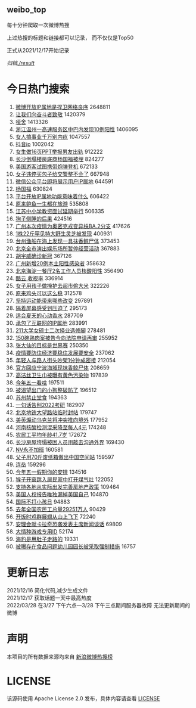 weibo_top  
---
每十分钟爬取一次微博热搜  

上过热搜的标题和链接都可以记录， 而不仅仅是Top50

正式从2021/12/17开始记录  

*归档[./result](./result/)*

# 今日热门搜索  
1. [微博开放IP属地是捍卫网络良序](https://s.weibo.com//weibo?q=%23%E5%BE%AE%E5%8D%9A%E5%BC%80%E6%94%BEIP%E5%B1%9E%E5%9C%B0%E6%98%AF%E6%8D%8D%E5%8D%AB%E7%BD%91%E7%BB%9C%E8%89%AF%E5%BA%8F%23&Refer=top) 2648811
2. [让我们向奋斗者致敬](https://s.weibo.com//weibo?q=%23%E8%AE%A9%E6%88%91%E4%BB%AC%E5%90%91%E5%A5%8B%E6%96%97%E8%80%85%E8%87%B4%E6%95%AC%23&Refer=top) 1420379
3. [哑舍](https://s.weibo.com//weibo?q=%E5%93%91%E8%88%8D&Refer=top) 1413326
4. [浙江温州一高速服务区中巴内发现10例阳性](https://s.weibo.com//weibo?q=%E6%B5%99%E6%B1%9F%E6%B8%A9%E5%B7%9E%E4%B8%80%E9%AB%98%E9%80%9F%E6%9C%8D%E5%8A%A1%E5%8C%BA%E4%B8%AD%E5%B7%B4%E5%86%85%E5%8F%91%E7%8E%B010%E4%BE%8B%E9%98%B3%E6%80%A7&Refer=top) 1406095
5. [女人搞事业千万别内疚](https://s.weibo.com//weibo?q=%E5%A5%B3%E4%BA%BA%E6%90%9E%E4%BA%8B%E4%B8%9A%E5%8D%83%E4%B8%87%E5%88%AB%E5%86%85%E7%96%9A&Refer=top) 1047557
6. [抖音ip](https://s.weibo.com//weibo?q=%E6%8A%96%E9%9F%B3ip&Refer=top) 1002042
7. [女生做16页PPT举报男友出轨](https://s.weibo.com//weibo?q=%23%E5%A5%B3%E7%94%9F%E5%81%9A16%E9%A1%B5PPT%E4%B8%BE%E6%8A%A5%E7%94%B7%E5%8F%8B%E5%87%BA%E8%BD%A8%23&Refer=top) 912222
8. [长沙倒塌楼房底商杨国福被埋](https://s.weibo.com//weibo?q=%23%E9%95%BF%E6%B2%99%E5%80%92%E5%A1%8C%E6%A5%BC%E6%88%BF%E5%BA%95%E5%95%86%E6%9D%A8%E5%9B%BD%E7%A6%8F%E8%A2%AB%E5%9F%8B%23&Refer=top) 824277
9. [美国游客试图携带炮弹登机](https://s.weibo.com//weibo?q=%E7%BE%8E%E5%9B%BD%E6%B8%B8%E5%AE%A2%E8%AF%95%E5%9B%BE%E6%90%BA%E5%B8%A6%E7%82%AE%E5%BC%B9%E7%99%BB%E6%9C%BA&Refer=top) 672133
10. [女子违停买包子给交警整不会了](https://s.weibo.com//weibo?q=%23%E5%A5%B3%E5%AD%90%E8%BF%9D%E5%81%9C%E4%B9%B0%E5%8C%85%E5%AD%90%E7%BB%99%E4%BA%A4%E8%AD%A6%E6%95%B4%E4%B8%8D%E4%BC%9A%E4%BA%86%23&Refer=top) 667948
11. [微信公众平台即将展示用户IP属地](https://s.weibo.com//weibo?q=%23%E5%BE%AE%E4%BF%A1%E5%85%AC%E4%BC%97%E5%B9%B3%E5%8F%B0%E5%8D%B3%E5%B0%86%E5%B1%95%E7%A4%BA%E7%94%A8%E6%88%B7IP%E5%B1%9E%E5%9C%B0%23&Refer=top) 644591
12. [杨国福](https://s.weibo.com//weibo?q=%E6%9D%A8%E5%9B%BD%E7%A6%8F&Refer=top) 630824
13. [平台开放IP属地功能意味着什么](https://s.weibo.com//weibo?q=%23%E5%B9%B3%E5%8F%B0%E5%BC%80%E6%94%BEIP%E5%B1%9E%E5%9C%B0%E5%8A%9F%E8%83%BD%E6%84%8F%E5%91%B3%E7%9D%80%E4%BB%80%E4%B9%88%23&Refer=top) 606422
14. [原来鲍鱼一生都在旅游](https://s.weibo.com//weibo?q=%23%E5%8E%9F%E6%9D%A5%E9%B2%8D%E9%B1%BC%E4%B8%80%E7%94%9F%E9%83%BD%E5%9C%A8%E6%97%85%E6%B8%B8%23&Refer=top) 535808
15. [江苏中小学教资面试延期举行](https://s.weibo.com//weibo?q=%23%E6%B1%9F%E8%8B%8F%E4%B8%AD%E5%B0%8F%E5%AD%A6%E6%95%99%E8%B5%84%E9%9D%A2%E8%AF%95%E5%BB%B6%E6%9C%9F%E4%B8%BE%E8%A1%8C%23&Refer=top) 506335
16. [狗子侧睡的后果](https://s.weibo.com//weibo?q=%23%E7%8B%97%E5%AD%90%E4%BE%A7%E7%9D%A1%E7%9A%84%E5%90%8E%E6%9E%9C%23&Refer=top) 424516
17. [广州本次疫情为奥密克戎变异株BA.2分支](https://s.weibo.com//weibo?q=%23%E5%B9%BF%E5%B7%9E%E6%9C%AC%E6%AC%A1%E7%96%AB%E6%83%85%E4%B8%BA%E5%A5%A5%E5%AF%86%E5%85%8B%E6%88%8E%E5%8F%98%E5%BC%82%E6%A0%AABA.2%E5%88%86%E6%94%AF%23&Refer=top) 417626
18. [1株22斤罕见特大野生灵芝被发现](https://s.weibo.com//weibo?q=%231%E6%A0%AA22%E6%96%A4%E7%BD%95%E8%A7%81%E7%89%B9%E5%A4%A7%E9%87%8E%E7%94%9F%E7%81%B5%E8%8A%9D%E8%A2%AB%E5%8F%91%E7%8E%B0%23&Refer=top) 400931
19. [台州渔船在海上发现一具抹香鲸尸体](https://s.weibo.com//weibo?q=%23%E5%8F%B0%E5%B7%9E%E6%B8%94%E8%88%B9%E5%9C%A8%E6%B5%B7%E4%B8%8A%E5%8F%91%E7%8E%B0%E4%B8%80%E5%85%B7%E6%8A%B9%E9%A6%99%E9%B2%B8%E5%B0%B8%E4%BD%93%23&Refer=top) 373453
20. [北京全市演出娱乐场所暂停经营活动](https://s.weibo.com//weibo?q=%23%E5%8C%97%E4%BA%AC%E5%85%A8%E5%B8%82%E6%BC%94%E5%87%BA%E5%A8%B1%E4%B9%90%E5%9C%BA%E6%89%80%E6%9A%82%E5%81%9C%E7%BB%8F%E8%90%A5%E6%B4%BB%E5%8A%A8%23&Refer=top) 367883
21. [胡宇威确诊新冠](https://s.weibo.com//weibo?q=%23%E8%83%A1%E5%AE%87%E5%A8%81%E7%A1%AE%E8%AF%8A%E6%96%B0%E5%86%A0%23&Refer=top) 367126
22. [广州新增20例本土阳性感染者](https://s.weibo.com//weibo?q=%E5%B9%BF%E5%B7%9E%E6%96%B0%E5%A2%9E20%E4%BE%8B%E6%9C%AC%E5%9C%9F%E9%98%B3%E6%80%A7%E6%84%9F%E6%9F%93%E8%80%85&Refer=top) 358632
23. [北京海淀一餐厅2名工作人员核酸阳性](https://s.weibo.com//weibo?q=%23%E5%8C%97%E4%BA%AC%E6%B5%B7%E6%B7%80%E4%B8%80%E9%A4%90%E5%8E%852%E5%90%8D%E5%B7%A5%E4%BD%9C%E4%BA%BA%E5%91%98%E6%A0%B8%E9%85%B8%E9%98%B3%E6%80%A7%23&Refer=top) 356490
24. [酷云 收视率](https://s.weibo.com//weibo?q=%E9%85%B7%E4%BA%91%20%E6%94%B6%E8%A7%86%E7%8E%87&Refer=top) 336914
25. [女子用孩子做掩护去超市偷大米](https://s.weibo.com//weibo?q=%23%E5%A5%B3%E5%AD%90%E7%94%A8%E5%AD%A9%E5%AD%90%E5%81%9A%E6%8E%A9%E6%8A%A4%E5%8E%BB%E8%B6%85%E5%B8%82%E5%81%B7%E5%A4%A7%E7%B1%B3%23&Refer=top) 322226
26. [原来鸡头可以这么稳](https://s.weibo.com//weibo?q=%23%E5%8E%9F%E6%9D%A5%E9%B8%A1%E5%A4%B4%E5%8F%AF%E4%BB%A5%E8%BF%99%E4%B9%88%E7%A8%B3%23&Refer=top) 312578
27. [坚持运动能带来哪些改变](https://s.weibo.com//weibo?q=%23%E5%9D%9A%E6%8C%81%E8%BF%90%E5%8A%A8%E8%83%BD%E5%B8%A6%E6%9D%A5%E5%93%AA%E4%BA%9B%E6%94%B9%E5%8F%98%23&Refer=top) 297891
28. [隔着屏幕感受到压迫了](https://s.weibo.com//weibo?q=%23%E9%9A%94%E7%9D%80%E5%B1%8F%E5%B9%95%E6%84%9F%E5%8F%97%E5%88%B0%E5%8E%8B%E8%BF%AB%E4%BA%86%23&Refer=top) 295173
29. [适合夏天的心动香水](https://s.weibo.com//weibo?q=%E9%80%82%E5%90%88%E5%A4%8F%E5%A4%A9%E7%9A%84%E5%BF%83%E5%8A%A8%E9%A6%99%E6%B0%B4&Refer=top) 287709
30. [承包了互联网的IP属地](https://s.weibo.com//weibo?q=%23%E6%89%BF%E5%8C%85%E4%BA%86%E4%BA%92%E8%81%94%E7%BD%91%E7%9A%84IP%E5%B1%9E%E5%9C%B0%23&Refer=top) 283991
31. [211大学女硕士二次择业选修脚](https://s.weibo.com//weibo?q=%23211%E5%A4%A7%E5%AD%A6%E5%A5%B3%E7%A1%95%E5%A3%AB%E4%BA%8C%E6%AC%A1%E6%8B%A9%E4%B8%9A%E9%80%89%E4%BF%AE%E8%84%9A%23&Refer=top) 278481
32. [150碗熟肉案被告今向法院申请再审](https://s.weibo.com//weibo?q=%23150%E7%A2%97%E7%86%9F%E8%82%89%E6%A1%88%E8%A2%AB%E5%91%8A%E4%BB%8A%E5%90%91%E6%B3%95%E9%99%A2%E7%94%B3%E8%AF%B7%E5%86%8D%E5%AE%A1%23&Refer=top) 255952
33. [张大仙的目标是世界赛](https://s.weibo.com//weibo?q=%23%E5%BC%A0%E5%A4%A7%E4%BB%99%E7%9A%84%E7%9B%AE%E6%A0%87%E6%98%AF%E4%B8%96%E7%95%8C%E8%B5%9B%23&Refer=top) 250350
34. [疫情要防住经济要稳住发展要安全](https://s.weibo.com//weibo?q=%23%E7%96%AB%E6%83%85%E8%A6%81%E9%98%B2%E4%BD%8F%E7%BB%8F%E6%B5%8E%E8%A6%81%E7%A8%B3%E4%BD%8F%E5%8F%91%E5%B1%95%E8%A6%81%E5%AE%89%E5%85%A8%23&Refer=top) 237062
35. [年轻人与路人街头吵架1分钟成密接](https://s.weibo.com//weibo?q=%23%E5%B9%B4%E8%BD%BB%E4%BA%BA%E4%B8%8E%E8%B7%AF%E4%BA%BA%E8%A1%97%E5%A4%B4%E5%90%B5%E6%9E%B61%E5%88%86%E9%92%9F%E6%88%90%E5%AF%86%E6%8E%A5%23&Refer=top) 212054
36. [官方回应宁波海域现抹香鲸尸体](https://s.weibo.com//weibo?q=%23%E5%AE%98%E6%96%B9%E5%9B%9E%E5%BA%94%E5%AE%81%E6%B3%A2%E6%B5%B7%E5%9F%9F%E7%8E%B0%E6%8A%B9%E9%A6%99%E9%B2%B8%E5%B0%B8%E4%BD%93%23&Refer=top) 208659
37. [高洁丝卫生巾被曝有黄色污染物](https://s.weibo.com//weibo?q=%23%E9%AB%98%E6%B4%81%E4%B8%9D%E5%8D%AB%E7%94%9F%E5%B7%BE%E8%A2%AB%E6%9B%9D%E6%9C%89%E9%BB%84%E8%89%B2%E6%B1%A1%E6%9F%93%E7%89%A9%23&Refer=top) 197839
38. [今年五一看啥](https://s.weibo.com//weibo?q=%23%E4%BB%8A%E5%B9%B4%E4%BA%94%E4%B8%80%E7%9C%8B%E5%95%A5%23&Refer=top) 197511
39. [被渴望出门的小狗整破防了](https://s.weibo.com//weibo?q=%23%E8%A2%AB%E6%B8%B4%E6%9C%9B%E5%87%BA%E9%97%A8%E7%9A%84%E5%B0%8F%E7%8B%97%E6%95%B4%E7%A0%B4%E9%98%B2%E4%BA%86%23&Refer=top) 196512
40. [苏州禁止堂食](https://s.weibo.com//weibo?q=%23%E8%8B%8F%E5%B7%9E%E7%A6%81%E6%AD%A2%E5%A0%82%E9%A3%9F%23&Refer=top) 194363
41. [一句话告别2022考研](https://s.weibo.com//weibo?q=%23%E4%B8%80%E5%8F%A5%E8%AF%9D%E5%91%8A%E5%88%AB2022%E8%80%83%E7%A0%94%23&Refer=top) 182907
42. [北京地铁大望路站临时封站](https://s.weibo.com//weibo?q=%23%E5%8C%97%E4%BA%AC%E5%9C%B0%E9%93%81%E5%A4%A7%E6%9C%9B%E8%B7%AF%E7%AB%99%E4%B8%B4%E6%97%B6%E5%B0%81%E7%AB%99%23&Refer=top) 179747
43. [美英煽动乌克兰将冲突推向境外](https://s.weibo.com//weibo?q=%23%E7%BE%8E%E8%8B%B1%E7%85%BD%E5%8A%A8%E4%B9%8C%E5%85%8B%E5%85%B0%E5%B0%86%E5%86%B2%E7%AA%81%E6%8E%A8%E5%90%91%E5%A2%83%E5%A4%96%23&Refer=top) 177952
44. [河南核酸检测混采降至每人4元](https://s.weibo.com//weibo?q=%23%E6%B2%B3%E5%8D%97%E6%A0%B8%E9%85%B8%E6%A3%80%E6%B5%8B%E6%B7%B7%E9%87%87%E9%99%8D%E8%87%B3%E6%AF%8F%E4%BA%BA4%E5%85%83%23&Refer=top) 174248
45. [农民工平均年龄41.7岁](https://s.weibo.com//weibo?q=%23%E5%86%9C%E6%B0%91%E5%B7%A5%E5%B9%B3%E5%9D%87%E5%B9%B4%E9%BE%8441.7%E5%B2%81%23&Refer=top) 172672
46. [长沙房屋垮塌被困人员用敲击沟通外界](https://s.weibo.com//weibo?q=%23%E9%95%BF%E6%B2%99%E6%88%BF%E5%B1%8B%E5%9E%AE%E5%A1%8C%E8%A2%AB%E5%9B%B0%E4%BA%BA%E5%91%98%E7%94%A8%E6%95%B2%E5%87%BB%E6%B2%9F%E9%80%9A%E5%A4%96%E7%95%8C%23&Refer=top) 169430
47. [NV永不加班](https://s.weibo.com//weibo?q=%23NV%E6%B0%B8%E4%B8%8D%E5%8A%A0%E7%8F%AD%23&Refer=top) 160581
48. [父子用70斤废纸箱做出中国空间站](https://s.weibo.com//weibo?q=%23%E7%88%B6%E5%AD%90%E7%94%A870%E6%96%A4%E5%BA%9F%E7%BA%B8%E7%AE%B1%E5%81%9A%E5%87%BA%E4%B8%AD%E5%9B%BD%E7%A9%BA%E9%97%B4%E7%AB%99%23&Refer=top) 159597
49. [连岳](https://s.weibo.com//weibo?q=%E8%BF%9E%E5%B2%B3&Refer=top) 159296
50. [今年五一假期你的安排](https://s.weibo.com//weibo?q=%23%E4%BB%8A%E5%B9%B4%E4%BA%94%E4%B8%80%E5%81%87%E6%9C%9F%E4%BD%A0%E7%9A%84%E5%AE%89%E6%8E%92%23&Refer=top) 134516
51. [猴子开窗跳入居民家中打开煤气灶](https://s.weibo.com//weibo?q=%23%E7%8C%B4%E5%AD%90%E5%BC%80%E7%AA%97%E8%B7%B3%E5%85%A5%E5%B1%85%E6%B0%91%E5%AE%B6%E4%B8%AD%E6%89%93%E5%BC%80%E7%85%A4%E6%B0%94%E7%81%B6%23&Refer=top) 122052
52. [支持各地从实际出发完善房地产政策](https://s.weibo.com//weibo?q=%E6%94%AF%E6%8C%81%E5%90%84%E5%9C%B0%E4%BB%8E%E5%AE%9E%E9%99%85%E5%87%BA%E5%8F%91%E5%AE%8C%E5%96%84%E6%88%BF%E5%9C%B0%E4%BA%A7%E6%94%BF%E7%AD%96&Refer=top) 109464
53. [美国人权报告唯独漏掉美国自己](https://s.weibo.com//weibo?q=%23%E7%BE%8E%E5%9B%BD%E4%BA%BA%E6%9D%83%E6%8A%A5%E5%91%8A%E5%94%AF%E7%8B%AC%E6%BC%8F%E6%8E%89%E7%BE%8E%E5%9B%BD%E8%87%AA%E5%B7%B1%23&Refer=top) 104870
54. [国际不打小孩日](https://s.weibo.com//weibo?q=%23%E5%9B%BD%E9%99%85%E4%B8%8D%E6%89%93%E5%B0%8F%E5%AD%A9%E6%97%A5%23&Refer=top) 94883
55. [去年全国农民工总量29251万人](https://s.weibo.com//weibo?q=%23%E5%8E%BB%E5%B9%B4%E5%85%A8%E5%9B%BD%E5%86%9C%E6%B0%91%E5%B7%A5%E6%80%BB%E9%87%8F29251%E4%B8%87%E4%BA%BA%23&Refer=top) 90429
56. [开饭时鸡群展翅从山上飞下](https://s.weibo.com//weibo?q=%23%E5%BC%80%E9%A5%AD%E6%97%B6%E9%B8%A1%E7%BE%A4%E5%B1%95%E7%BF%85%E4%BB%8E%E5%B1%B1%E4%B8%8A%E9%A3%9E%E4%B8%8B%23&Refer=top) 72240
57. [安理会就卡拉奇恐袭发表主席新闻谈话](https://s.weibo.com//weibo?q=%23%E5%AE%89%E7%90%86%E4%BC%9A%E5%B0%B1%E5%8D%A1%E6%8B%89%E5%A5%87%E6%81%90%E8%A2%AD%E5%8F%91%E8%A1%A8%E4%B8%BB%E5%B8%AD%E6%96%B0%E9%97%BB%E8%B0%88%E8%AF%9D%23&Refer=top) 69809
58. [大情种游戏专用ID](https://s.weibo.com//weibo?q=%23%E5%A4%A7%E6%83%85%E7%A7%8D%E6%B8%B8%E6%88%8F%E4%B8%93%E7%94%A8ID%23&Refer=top) 52174
59. [海豹是用肚子走路的](https://s.weibo.com//weibo?q=%23%E6%B5%B7%E8%B1%B9%E6%98%AF%E7%94%A8%E8%82%9A%E5%AD%90%E8%B5%B0%E8%B7%AF%E7%9A%84%23&Refer=top) 19331
60. [被曝存在食品问题幼儿园园长被采取强制措施](https://s.weibo.com//weibo?q=%23%E8%A2%AB%E6%9B%9D%E5%AD%98%E5%9C%A8%E9%A3%9F%E5%93%81%E9%97%AE%E9%A2%98%E5%B9%BC%E5%84%BF%E5%9B%AD%E5%9B%AD%E9%95%BF%E8%A2%AB%E9%87%87%E5%8F%96%E5%BC%BA%E5%88%B6%E6%8E%AA%E6%96%BD%23&Refer=top) 16757
# 更新日志  
2021/12/16  简化代码,减少生成文件  
2021/12/17  获取话题一天中最高热度  
2022/03/28  在3/27 下午六点—3/28 下午三点期间服务器故障 无法更新期间的微博  
# 声明  
本项目的所有数据来源均来自 [新浪微博热搜榜](https://s.weibo.com/top/summary)  

# LICENSE
该源码使用 Apache License 2.0 发布，具体内容请查看 [LICENSE](./LICENSE)
